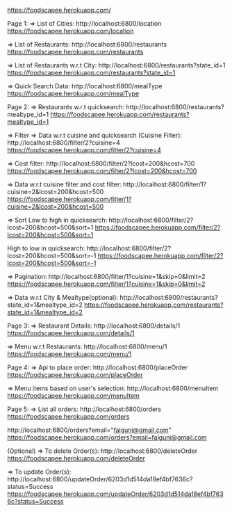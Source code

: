 https://foodscapee.herokuapp.com/

Page 1:
=> List of Cities: 
http://localhost:6800/location
https://foodscapee.herokuapp.com/location

=> List of Restaurants: 
http://localhost:6800/restaurants
https://foodscapee.herokuapp.com/restaurants

=> List of Restaurants w.r.t City: 
http://localhost:6800/restaurants?state_id=1
https://foodscapee.herokuapp.com/restaurants?state_id=1

=> Quick Search Data: 
http://localhost:6800/mealType
https://foodscapee.herokuapp.com/mealType

Page 2:
=> Restaurants w.r.t quicksearch: 
http://localhost:6800/restaurants?mealtype_id=1
https://foodscapee.herokuapp.com/restaurants?mealtype_id=1

=> Filter
=> Data w.r.t cuisine and quicksearch (Cuisine Filter): 
http://localhost:6800/filter/2?cuisine=4
https://foodscapee.herokuapp.com/filter/2?cuisine=4

=> Cost filter: 
http://localhost:6800/filter/2?lcost=200&hcost=700
https://foodscapee.herokuapp.com/filter/2?lcost=200&hcost=700

=> Data w.r.t cuisine filter and cost filter: 
http://localhost:6800/filter/1?cuisine=2&lcost=200&hcost=500
https://foodscapee.herokuapp.com/filter/1?cuisine=2&lcost=200&hcost=500

=> Sort
Low to high in quicksearch: 
http://localhost:6800/filter/2?lcost=200&hcost=500&sort=1
https://foodscapee.herokuapp.com/filter/2?lcost=200&hcost=500&sort=1

High to low in quicksearch: 
http://localhost:6800/filter/2?lcost=200&hcost=500&sort=-1
https://foodscapee.herokuapp.com/filter/2?lcost=200&hcost=500&sort=-1

=> Pagination: 
http://localhost:6800/filter/1?cuisine=1&skip=0&limit=2
https://foodscapee.herokuapp.com/filter/1?cuisine=1&skip=0&limit=2

=> Data w.r.t City & Mealtype(optional): 
http://localhost:6800/restaurants?state_id=1&mealtype_id=2
https://foodscapee.herokuapp.com/restaurants?state_id=1&mealtype_id=2

Page 3:
=> Restaurant Details: 
http://localhost:6800/details/1
https://foodscapee.herokuapp.com/details/1

=> Menu w.r.t Restaurants: 
http://localhost:6800/menu/1
https://foodscapee.herokuapp.com/menu/1

Page 4:
=> Api to place order: 
http://localhost:6800/placeOrder
https://foodscapee.herokuapp.com/placeOrder

=> Menu items based on user's selection: 
http://localhost:6800/menuItem
https://foodscapee.herokuapp.com/menuItem

Page 5:
=> List all orders: http://localhost:6800/orders
https://foodscapee.herokuapp.com/orders

http://localhost:6800/orders?email="falguni@gmail.com"
https://foodscapee.herokuapp.com/orders?email=falguni@gmail.com

(Optional)
=> To delete Order(s): 
http://localhost:6800/deleteOrder
https://foodscapee.herokuapp.com/deleteOrder

=> To update Order(s): 
http://localhost:6800/updateOrder/6203d1d514da18ef4bf7636c?status=Success
https://foodscapee.herokuapp.com/updateOrder/6203d1d514da18ef4bf7636c?status=Success

